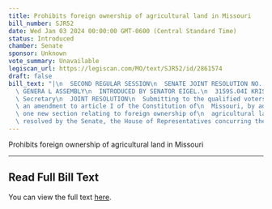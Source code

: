 ```yaml
---
title: Prohibits foreign ownership of agricultural land in Missouri
bill_number: SJR52
date: Wed Jan 03 2024 00:00:00 GMT-0600 (Central Standard Time)
status: Introduced
chamber: Senate
sponsor: Unknown
vote_summary: Unavailable
legiscan_url: https://legiscan.com/MO/text/SJR52/id/2861574
draft: false
bill_text: "|\n  SECOND REGULAR SESSION\n  SENATE JOINT RESOLUTION NO. 52\n  102ND\
  \ GENERA L ASSEMBLY\n  INTRODUCED BY SENATOR EIGEL.\n  3159S.04I KRISTINA MARTIN,\
  \ Secretary\n  JOINT RESOLUTION\n  Submitting to the qualified voters of Missouri,\
  \ an amendment to article I of the Constitution of\n  Missouri, by adding thereto\
  \ one new section relating to foreign ownership of\n  agricultural land.\n  Be it\
  \ resolved by the Senate, the House of Representatives concurring therein:"
---
```

Prohibits foreign ownership of agricultural land in Missouri

---

## Read Full Bill Text

You can view the full text [here](https://legiscan.com/MO/text/SJR52/id/2861574).
